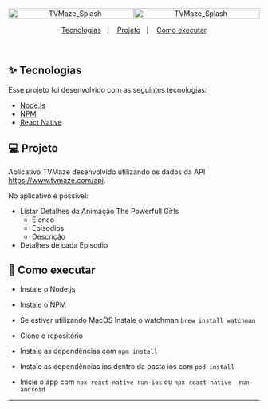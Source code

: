 <div align="center" style="display: flex; flex-direction: row;">
  <img alt="TVMaze_Splash" src="https://i.imgur.com/X0NWP08.png" width="100%">
  <img alt="TVMaze_Splash" src="https://i.imgur.com/FefZvqw.png" width="100%">
</div>

<p align="center" style="text-align: center;">
  <a href="#-tecnologias">Tecnologias</a>&nbsp;&nbsp;&nbsp;|&nbsp;&nbsp;&nbsp;
  <a href="#-projeto">Projeto</a>&nbsp;&nbsp;&nbsp;|&nbsp;&nbsp;&nbsp;
  <a href="#-como-executar">Como executar</a>
</p>

<br>

## ✨ Tecnologias

Esse projeto foi desenvolvido com as seguintes tecnologias:
- [Node.js](https://nodejs.org/)
- [NPM](https://npmjs.com/)
- [React Native](https://reactnative.dev/)

## 💻 Projeto

Aplicativo TVMaze desenvolvido utilizando os dados da API https://www.tvmaze.com/api.

No aplicativo é possível:
- Listar Detalhes da Animação The Powerfull Girls
  - Elenco
  - Episodios
  - Descrição
- Detalhes de cada Episodio

## 🚀 Como executar

- Instale o Node.js
- Instale o NPM
- Se estiver utilizando MacOS Instale o watchman `brew install watchman`
- Clone o repositório
- Instale as dependências com `npm install`
- Instale as dependências ios dentro da pasta ios com `pod install`
  
    
- Inicie o app com `npx react-native run-ios` ou `npx react-native  run-android`

---